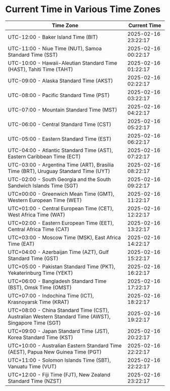 # Current Time in Various Time Zones

| Time Zone | Current Time |
|-----------|--------------|
| UTC-12:00 - Baker Island Time (BIT) | 2025-02-16 23:22:17 |
| UTC-11:00 - Niue Time (NUT), Samoa Standard Time (SST) | 2025-02-16 00:22:17 |
| UTC-10:00 - Hawaii-Aleutian Standard Time (HAST), Tahiti Time (TAHT) | 2025-02-16 01:22:17 |
| UTC-09:00 - Alaska Standard Time (AKST) | 2025-02-16 02:22:17 |
| UTC-08:00 - Pacific Standard Time (PST) | 2025-02-16 03:22:17 |
| UTC-07:00 - Mountain Standard Time (MST) | 2025-02-16 04:22:17 |
| UTC-06:00 - Central Standard Time (CST) | 2025-02-16 05:22:17 |
| UTC-05:00 - Eastern Standard Time (EST) | 2025-02-16 06:22:17 |
| UTC-04:00 - Atlantic Standard Time (AST), Eastern Caribbean Time (ECT) | 2025-02-16 07:22:17 |
| UTC-03:00 - Argentina Time (ART), Brasília Time (BRT), Uruguay Standard Time (UYT) | 2025-02-16 08:22:17 |
| UTC-02:00 - South Georgia and the South Sandwich Islands Time (SGT) | 2025-02-16 09:22:17 |
| UTC±00:00 - Greenwich Mean Time (GMT), Western European Time (WET) | 2025-02-16 11:22:17 |
| UTC+01:00 - Central European Time (CET), West Africa Time (WAT) | 2025-02-16 12:22:17 |
| UTC+02:00 - Eastern European Time (EET), Central Africa Time (CAT) | 2025-02-16 13:22:17 |
| UTC+03:00 - Moscow Time (MSK), East Africa Time (EAT) | 2025-02-16 14:22:17 |
| UTC+04:00 - Azerbaijan Time (AZT), Gulf Standard Time (GST) | 2025-02-16 15:22:17 |
| UTC+05:00 - Pakistan Standard Time (PKT), Yekaterinburg Time (YEKT) | 2025-02-16 16:22:17 |
| UTC+06:00 - Bangladesh Standard Time (BST), Omsk Time (OMST) | 2025-02-16 17:22:17 |
| UTC+07:00 - Indochina Time (ICT), Krasnoyarsk Time (KRAT) | 2025-02-16 18:22:17 |
| UTC+08:00 - China Standard Time (CST), Australian Western Standard Time (AWST), Singapore Time (SGT) | 2025-02-16 19:22:17 |
| UTC+09:00 - Japan Standard Time (JST), Korea Standard Time (KST) | 2025-02-16 20:22:17 |
| UTC+10:00 - Australian Eastern Standard Time (AEST), Papua New Guinea Time (PGT) | 2025-02-16 22:22:17 |
| UTC+11:00 - Solomon Islands Time (SBT), Vanuatu Time (VUT) | 2025-02-16 22:22:17 |
| UTC+12:00 - Fiji Time (FJT), New Zealand Standard Time (NZST) | 2025-02-16 23:22:17 |
